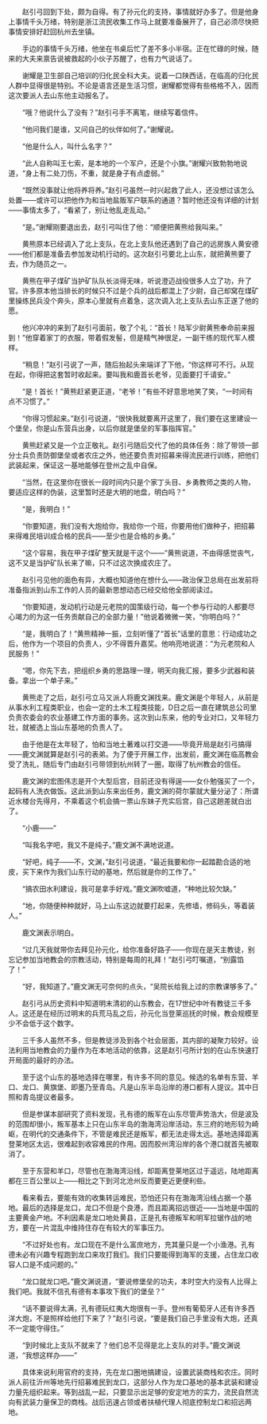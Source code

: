 　　赵引弓回到下处，颇为自得。有了孙元化的支持，事情就好办多了。但是他身上事情千头万绪，特别是浙江流民收集工作马上就要准备展开了，自己必须尽快把事情安排好赶回杭州去坐镇。

　　手边的事情千头万绪，他坐在书桌后忙了差不多小半宿。正在忙碌的时候，随来的大夫来禀告说被救起的小伙子苏醒了，也有力气说话了。

　　谢耀是卫生部自己培训的归化民全科大夫。说着一口陕西话，在临高的归化民人群中显得很是特别。不论是语言还是生活习惯，谢耀都觉得有些格格不入，因而这次要派人去山东他主动报名了。

　　“哦？他说什么了没有？”赵引弓手不离笔，继续写着信件。

　　“他问我们是谁，又问自己的伙伴如何了。”谢耀说。

　　“他是什么人，叫什么名字？”

　　“此人自称叫王七索，是本地的一个军户，还是个小旗。”谢耀兴致勃勃地说道，“身上有二处刀伤，不重，就是身子有点虚弱。”

　　“既然没事就让他将养将养。”赵引弓虽然一时兴起救了此人，还没想过该怎么处置——或许可以把他作为和当地盐贩军户联系的通道？暂时他还没有详细的计划——事情太多了，“看紧了，别让他乱走乱动。”

　　“是。”谢耀刚要退出去，赵引弓叫住了他：“顺便把黄熊给我叫来。”

　　黄熊原本已经调入了北上支队，在北上支队他还遇到了自己的远房族人黄安德——他们都是准备去参加发动机行动的。这次赵引弓要北上山东，就把黄熊要了去，作为随员之一。

　　黄熊在甲子煤矿当护矿队队长淡得无味，听说澄迈战役很多人立了功，升了官。许多原本他当排长的时候只不过是个兵的战后都混上了少尉，自己却窝在煤矿里操练民兵没个奔头，原本心里就有点着急，这次调入北上支队去山东正遂了他的愿。

　　他兴冲冲的来到了赵引弓面前，敬了个礼：“首长！陆军少尉黄熊奉命前来报到！”他穿着家丁的衣服，带着假发髻，但是精气神很足，一副干练的现代军人模样。

　　“稍息！”赵引弓说了一声，随后抬起头来端详了下他，“你这样可不行。从现在起，你得把这套暂时收起来。要叫我和鹿首长老爷，见面要打千请安。”

　　“是！首长！”黄熊赶紧更正道，“老爷！”有些不好意思地笑了笑，“一时间有点不习惯了。”

　　“你得习惯起来。”赵引弓说道，“很快我就要离开这里了，我们要在这里建设一个堡垒，你是山东营兵出身，以后你就是堡垒的军事指挥官。”

　　黄熊赶紧又是一个立正敬礼。赵引弓随后交代了他的具体任务：除了带领一部分士兵负责防御堡垒或者农庄之外，他还要负责对招募来得流民进行训练，把他们武装起来，保证这一基地能够在登州之乱中自保。

　　“当然，在这里你在很长一段时间内只是个家丁头目、乡勇教师之类的人物，要适应这样的伪装，这里暂时还是大明的地盘，明白吗？”

　　“是，我明白！”

　　“你要知道，我们没有大炮给你，我给你一个班，你要用他们做种子，把招募来得难民培训成合格的民兵——至少也是合格的乡勇。”

　　“这个容易，我在甲子煤矿整天就是干这个——”黄熊说道，不由得感觉丧气，这不又是当护矿队长来了嘛，只不过这次换成农庄了。

　　赵引弓见他的面色有异，大概也知道他在想什么——政治保卫总局在出发前将准备指派到山东工作的人员的最新思想动态已经交给他全部阅读过。

　　“你要知道，发动机行动是元老院的国策级行动，每一个参与行动的人都要尽心竭力的为这一任务贡献自己的全部力量！”他说着微微一笑，“你明白吗？”

　　“是，我明白了！”黄熊精神一振，立刻听懂了“首长”话里的意思：行动成功之后，他作为一个项目的负责人，少不得晋升嘉奖。他响亮地说道：“为元老院和人民服务！”

　　“嗯，你先下去，把组织乡勇的思路理一理，明天向我汇报，要多少武器和装备。拿出一个单子来。”

　　黄熊走了之后，赵引弓立马又派人将鹿文渊找来。鹿文渊是个年轻人，从前是从事水利工程类职业，也会一定的土木工程类技能，D日之后一直在建筑总公司里负责农委会的农业基建工作方面的事务。这次到山东来，他的专业对口，又年轻力壮，就被选上当山东基地的负责人了。

　　由于他是在太年轻了，怕和当地土著难以打交道——毕竟开局是赵引弓搞得——鹿文渊就算是赵引弓的表弟。为了便于开展工作，出发前，鹿文渊在临高教会受了洗礼，随后专门由赵引弓带领到杭州转了一圈，取得了杭州教会的信任。

　　鹿文渊的宏图伟志是开个大型后宫，目前还没有得逞——女仆勉强买了一个，起码有人洗衣做饭。这此派到山东来出任务，鹿文渊的荷尔蒙就大量分泌了：所谓近水楼台先得月，不乘着这个机会搞一票山东妹子充实后宫，自己这趟差就白出了。

　　“小鹿——”

　　“叫我名字吧，我又不是纯子。”鹿文渊不满地说道。

　　“好吧，纯子——不，文渊，”赵引弓说道，“最近我要和你一起踏勘合适的地皮，买下来作为我们山东行动的基地，然后就是你的工作了。”

　　“搞农田水利建设，我可是拿手好戏。”鹿文渊吹嘘道，“种地比较欠缺。”

　　“地，你随便种种就好，马上山东这边就要打起来，先修墙，修码头，等着装人。”

　　鹿文渊表示明白。

　　“过几天我就带你去拜见孙元化，给你准备好路子——你现在是天主教徒，别忘记参加当地教会的宗教活动，特别是每周的礼拜！”赵引弓叮嘱道，“别露馅了！”

　　“好，我知道了。”鹿文渊无可奈何的点头，“吴院长给我上过的宗教课够多了。”

　　赵引弓从历史资料中知道明末清初的山东教会，在17世纪中叶有教徒三千多人。这还是在经历过明末的兵荒马乱之后，孙元化当登莱巡抚的时候，教会规模至少不会低于这个数字。

　　三千多人虽然不多，但是教徒涉及到各个社会层面，其内部的凝聚力较好。设法利用当地教会的力量作为在本地活动的依靠，这是赵引弓所计划的在山东快速打开局面的最好的办法。

　　至于这个山东的基地选择在哪里，有许多不同的意见。候选的名单有东营、羊口、龙口、黄旗堡、即墨乃至青岛。凡是山东半岛沿岸的港口都有人提议。其中日照和青岛提议者最多。

　　但是参谋本部研究了资料发现，孔有德的叛军在山东尽管声势浩大，但是波及的范围却很小，叛军基本上只在山东半岛的渤海湾沿岸活动，东三府的地形较为崎岖，在明代的交通条件下，不管是难民还是叛军，都无法走得太远。基地选择距离登莱地区太远，很难起到收容难民的作用。因而胶州湾沿岸的各个港口就首先被取消了。

　　至于东营和羊口，尽管也在渤海湾沿线，却距离登莱地区过于遥远，陆地距离都在三百公里以上——相比之下到河北沧州反而要更近更便利些。

　　看来看去，要能有效的收集转运难民，恐怕还只有在渤海湾沿线占据一个基地。最后的选择是龙口，龙口不但是个良港，而且距离招远很近——当地是中国的主要黄金产地。不利因素是龙口地处黄县，正是孔有德叛军和明军拉锯作战的地方，要在一片混乱中维持住存在有较大的军事压力。

　　“不过好处也有。龙口现在不是什么富庶地方，充其量只是一个小渔港。孔有德未必有兴趣专程跑到龙口来攻打我们。我们只要能得到海军的支援，占住龙口收容人口是不成问题的。”

　　“龙口就龙口吧。”鹿文渊说道，“要说修堡垒的功夫，本时空大约没有人比得上我们吧。我就不信孔有德有本事攻下我们的堡垒？”

　　“话不要说得太满，孔有德玩红夷大炮很有一手。登州有葡萄牙人还有许多西洋大炮，不是照样给他打下来了？”赵引弓说，“要是我们自己手里没有大炮，还真不一定能守得住。”

　　“到时候北上支队不就来了？他们总不见得是北上支队的对手。”鹿文渊说道，“我想这样办——”

　　具体来说利用官府的支持，先在龙口圈地搞建设，设置武装商栈和农庄。同时派人前往沂州等地先行招募难民到龙口，这部分人作为龙口基地的基本武装和建设力量先组织起来。等到战乱一起，只要显示出足够的安定地方的实力，流民自然流向有武装力量保卫的商栈。战后迅速占领或者扶植代理人彻底控制龙口和招远两地。
